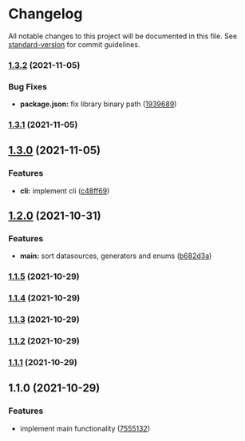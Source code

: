# Changelog

All notable changes to this project will be documented in this file. See [standard-version](https://github.com/conventional-changelog/standard-version) for commit guidelines.

### [1.3.2](https://github.com/omar-dulaimi/prisma-schema-sorter/compare/v1.3.1...v1.3.2) (2021-11-05)


### Bug Fixes

* **package.json:** fix library binary path ([1939689](https://github.com/omar-dulaimi/prisma-schema-sorter/commit/19396893f7f25c2e86df219d2b405d9c4788e0ca))

### [1.3.1](https://github.com/omar-dulaimi/prisma-schema-sorter/compare/v1.3.0...v1.3.1) (2021-11-05)

## [1.3.0](https://github.com/omar-dulaimi/prisma-schema-sorter/compare/v1.2.0...v1.3.0) (2021-11-05)


### Features

* **cli:** implement cli ([c48ff69](https://github.com/omar-dulaimi/prisma-schema-sorter/commit/c48ff698c756a7c8e8d3bcddfe57422acc1787f1))

## [1.2.0](https://github.com/omar-dulaimi/prisma-schema-sorter/compare/v1.1.5...v1.2.0) (2021-10-31)


### Features

* **main:** sort datasources, generators and enums ([b682d3a](https://github.com/omar-dulaimi/prisma-schema-sorter/commit/b682d3a0cfb230c087836bc0ec13c7d03b7c1ced))

### [1.1.5](https://github.com/omar-dulaimi/prisma-schema-sorter/compare/v1.1.4...v1.1.5) (2021-10-29)

### [1.1.4](https://github.com/omar-dulaimi/prisma-schema-sorter/compare/v1.1.2...v1.1.4) (2021-10-29)

### [1.1.3](https://github.com/omar-dulaimi/prisma-schema-sorter/compare/v1.1.2...v1.1.3) (2021-10-29)

### [1.1.2](https://github.com/omar-dulaimi/prisma-schema-sorter/compare/v1.1.1...v1.1.2) (2021-10-29)

### [1.1.1](https://github.com/omar-dulaimi/prisma-schema-sorter/compare/v1.1.0...v1.1.1) (2021-10-29)

## 1.1.0 (2021-10-29)


### Features

* implement main functionality ([7555132](https://github.com/omar-dulaimi/prisma-schema-sorter/commit/75551324256c8fe868f06636b5aaa267d8f5dea8))
